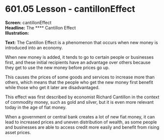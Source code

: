 # 601.05 Lesson - cantillonEffect

**Screen:** cantillonEffect\
**Headline:** The **** Cantillon Effect\
**Illustration:**

**Text:** The Cantillon Effect is a phenomenon that occurs when new money is introduced into an economy.&#x20;

When new money is added, it tends to go to certain people or businesses first, and these initial recipients have an advantage over others because they get to use the new money before prices go up.&#x20;

This causes the prices of some goods and services to increase more than others, which means that the people who get the new money first benefit while those who get it later are disadvantaged.&#x20;

This effect was first described by economist Richard Cantillon in the context of commodity money, such as gold and silver, but it is even more relevant today in the age of fiat money.

When a government or central bank creates a lot of new fiat money, it can lead to increased prices and uneven distribution of wealth, as some people and businesses are able to access credit more easily and benefit from rising asset prices.
